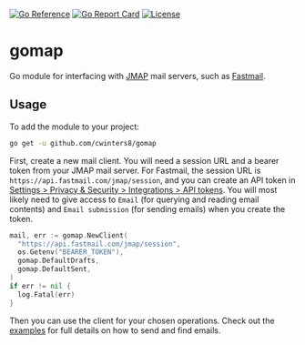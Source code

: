[![Go Reference](https://pkg.go.dev/badge/github.com/cwinters8/gomap.svg)](https://pkg.go.dev/github.com/cwinters8/gomap) [![Go Report Card](https://goreportcard.com/badge/github.com/cwinters8/gomap)](https://goreportcard.com/report/github.com/cwinters8/gomap) [![License](https://img.shields.io/github/license/cwinters8/gomap?color=blue)](https://github.com/cwinters8/gomap/blob/main/LICENSE) <!-- markdownlint-disable-line MD041 -->

# gomap

Go module for interfacing with [JMAP](https://jmap.io) mail servers, such as [Fastmail](https://www.fastmail.com/).

## Usage

To add the module to your project:

```sh
go get -u github.com/cwinters8/gomap
```

First, create a new mail client. You will need a session URL and a bearer token from your JMAP mail server. For Fastmail, the session URL is `https://api.fastmail.com/jmap/session`, and you can create an API token in [Settings > Privacy & Security > Integrations > API tokens](https://www.fastmail.com/settings/security/tokens). You will most likely need to give access to `Email` (for querying and reading email contents) and `Email submission` (for sending emails) when you create the token.

```go
mail, err := gomap.NewClient(
  "https://api.fastmail.com/jmap/session",
  os.Getenv("BEARER_TOKEN"),
  gomap.DefaultDrafts,
  gomap.DefaultSent,
)
if err != nil {
  log.Fatal(err)
}
```

Then you can use the client for your chosen operations. Check out the [examples](https://pkg.go.dev/github.com/cwinters8/gomap#pkg-examples) for full details on how to send and find emails.
